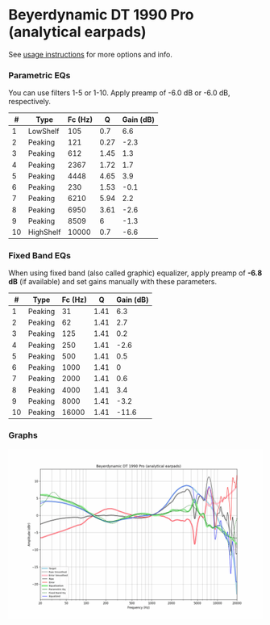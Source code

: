 # Beyerdynamic DT 1990 Pro (analytical earpads)
See [usage instructions](https://github.com/jaakkopasanen/AutoEq#usage) for more options and info.

### Parametric EQs
You can use filters 1-5 or 1-10. Apply preamp of -6.0 dB or -6.0 dB, respectively.

|   # | Type      |   Fc (Hz) |    Q |   Gain (dB) |
|-----|-----------|-----------|------|-------------|
|   1 | LowShelf  |       105 | 0.7  |         6.6 |
|   2 | Peaking   |       121 | 0.27 |        -2.3 |
|   3 | Peaking   |       612 | 1.45 |         1.3 |
|   4 | Peaking   |      2367 | 1.72 |         1.7 |
|   5 | Peaking   |      4448 | 4.65 |         3.9 |
|   6 | Peaking   |       230 | 1.53 |        -0.1 |
|   7 | Peaking   |      6210 | 5.94 |         2.2 |
|   8 | Peaking   |      6950 | 3.61 |        -2.6 |
|   9 | Peaking   |      8509 | 6    |        -1.3 |
|  10 | HighShelf |     10000 | 0.7  |        -6.6 |

### Fixed Band EQs
When using fixed band (also called graphic) equalizer, apply preamp of **-6.8 dB** (if available) and set gains manually with these parameters.

|   # | Type    |   Fc (Hz) |    Q |   Gain (dB) |
|-----|---------|-----------|------|-------------|
|   1 | Peaking |        31 | 1.41 |         6.3 |
|   2 | Peaking |        62 | 1.41 |         2.7 |
|   3 | Peaking |       125 | 1.41 |         0.2 |
|   4 | Peaking |       250 | 1.41 |        -2.6 |
|   5 | Peaking |       500 | 1.41 |         0.5 |
|   6 | Peaking |      1000 | 1.41 |         0   |
|   7 | Peaking |      2000 | 1.41 |         0.6 |
|   8 | Peaking |      4000 | 1.41 |         3.4 |
|   9 | Peaking |      8000 | 1.41 |        -3.2 |
|  10 | Peaking |     16000 | 1.41 |       -11.6 |

### Graphs
![](./Beyerdynamic%20DT%201990%20Pro%20(analytical%20earpads).png)
